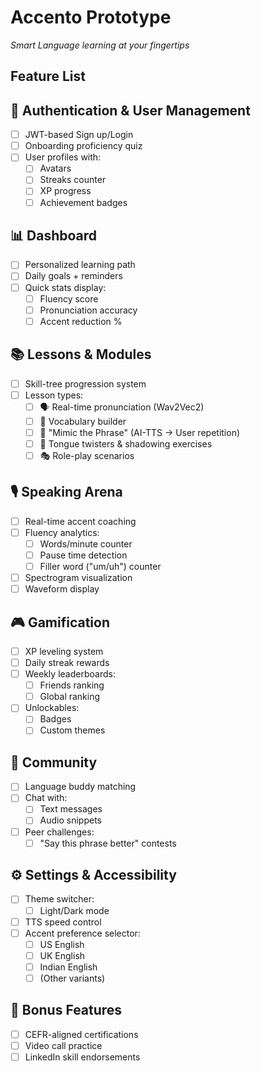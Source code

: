 # Accento Prototype
_Smart Language learning at your fingertips_

## Feature List

## 🔐 Authentication & User Management
- [ ] JWT-based Sign up/Login
- [ ] Onboarding proficiency quiz
- [ ] User profiles with:
  - [ ] Avatars
  - [ ] Streaks counter
  - [ ] XP progress
  - [ ] Achievement badges

## 📊 Dashboard
- [ ] Personalized learning path
- [ ] Daily goals + reminders
- [ ] Quick stats display:
  - [ ] Fluency score
  - [ ] Pronunciation accuracy
  - [ ] Accent reduction %

## 📚 Lessons & Modules
- [ ] Skill-tree progression system
- [ ] Lesson types:
  - [ ] 🗣 Real-time pronunciation (Wav2Vec2)
  - [ ] 🧠 Vocabulary builder
  - [ ] 🎤 "Mimic the Phrase" (AI-TTS → User repetition)
  - [ ] 📖 Tongue twisters & shadowing exercises
  - [ ] 🎭 Role-play scenarios

## 🎙️ Speaking Arena
- [ ] Real-time accent coaching
- [ ] Fluency analytics:
  - [ ] Words/minute counter
  - [ ] Pause time detection
  - [ ] Filler word ("um/uh") counter
- [ ] Spectrogram visualization
- [ ] Waveform display

## 🎮 Gamification
- [ ] XP leveling system
- [ ] Daily streak rewards
- [ ] Weekly leaderboards:
  - [ ] Friends ranking
  - [ ] Global ranking
- [ ] Unlockables:
  - [ ] Badges
  - [ ] Custom themes

## 🤝 Community
- [ ] Language buddy matching
- [ ] Chat with:
  - [ ] Text messages
  - [ ] Audio snippets
- [ ] Peer challenges:
  - [ ] "Say this phrase better" contests

## ⚙️ Settings & Accessibility
- [ ] Theme switcher:
  - [ ] Light/Dark mode
- [ ] TTS speed control
- [ ] Accent preference selector:
  - [ ] US English
  - [ ] UK English
  - [ ] Indian English
  - [ ] (Other variants)

## 🌟 Bonus Features
- [ ] CEFR-aligned certifications
- [ ] Video call practice
- [ ] LinkedIn skill endorsements
